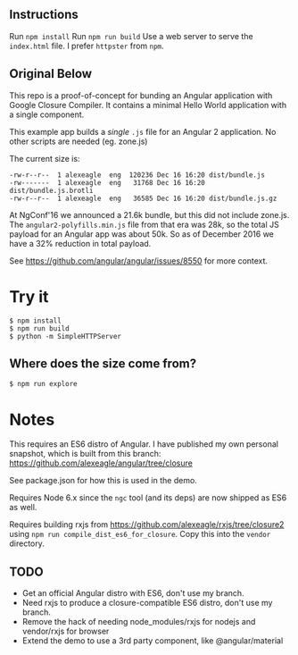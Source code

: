 ## Instructions

Run `npm install`
Run `npm run build`
Use a web server to serve the `index.html` file. I prefer `httpster` from `npm`.




## Original Below


This repo is a proof-of-concept for bunding an Angular application with Google Closure Compiler.
It contains a minimal Hello World application with a single component.

This example app builds a *single* `.js` file for an Angular 2 application.
No other scripts are needed (eg. zone.js)

The current size is:
```
-rw-r--r--  1 alexeagle  eng  120236 Dec 16 16:20 dist/bundle.js
-rw-------  1 alexeagle  eng   31768 Dec 16 16:20 dist/bundle.js.brotli
-rw-r--r--  1 alexeagle  eng   36585 Dec 16 16:20 dist/bundle.js.gz
```

At NgConf'16 we announced a 21.6k bundle, but this did not include zone.js.
The `angular2-polyfills.min.js` file from that era was 28k, so the total JS
payload for an Angular app was about 50k.
So as of December 2016 we have a 32% reduction in total payload.

See https://github.com/angular/angular/issues/8550 for more context.

# Try it

``` shell
$ npm install
$ npm run build
$ python -m SimpleHTTPServer
```

## Where does the size come from?

``` shell
$ npm run explore
```

# Notes

This requires an ES6 distro of Angular.
I have published my own personal snapshot, which is built from this branch:
https://github.com/alexeagle/angular/tree/closure

See package.json for how this is used in the demo.

Requires Node 6.x since the `ngc` tool (and its deps) are now shipped as ES6 as well.

Requires building rxjs from https://github.com/alexeagle/rxjs/tree/closure2
using `npm run compile_dist_es6_for_closure`. Copy this into the `vendor` directory.

## TODO
- Get an official Angular distro with ES6, don't use my branch.
- Need rxjs to produce a closure-compatible ES6 distro, don't use my branch.
- Remove the hack of needing node_modules/rxjs for nodejs and vendor/rxjs for browser
- Extend the demo to use a 3rd party component, like @angular/material
